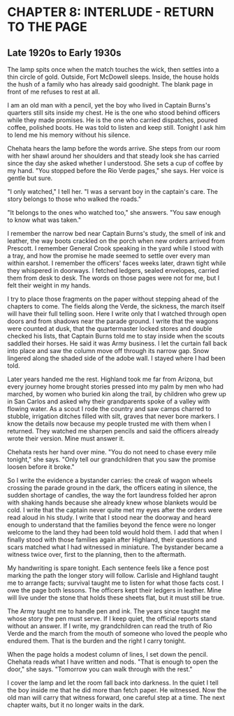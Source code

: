 # CHAPTER 8: INTERLUDE - RETURN TO THE PAGE

## Late 1920s to Early 1930s

The lamp spits once when the match touches the wick, then settles into a thin circle of gold. Outside, Fort McDowell sleeps. Inside, the house holds the hush of a family who has already said goodnight. The blank page in front of me refuses to rest at all.

I am an old man with a pencil, yet the boy who lived in Captain Burns's quarters still sits inside my chest. He is the one who stood behind officers while they made promises. He is the one who carried dispatches, poured coffee, polished boots. He was told to listen and keep still. Tonight I ask him to lend me his memory without his silence.

Chehata hears the lamp before the words arrive. She steps from our room with her shawl around her shoulders and that steady look she has carried since the day she asked whether I understood. She sets a cup of coffee by my hand. "You stopped before the Rio Verde pages," she says. Her voice is gentle but sure.

"I only watched," I tell her. "I was a servant boy in the captain's care. The story belongs to those who walked the roads."

"It belongs to the ones who watched too," she answers. "You saw enough to know what was taken."

I remember the narrow bed near Captain Burns's study, the smell of ink and leather, the way boots crackled on the porch when new orders arrived from Prescott. I remember General Crook speaking in the yard while I stood with a tray, and how the promise he made seemed to settle over every man within earshot. I remember the officers' faces weeks later, drawn tight while they whispered in doorways. I fetched ledgers, sealed envelopes, carried them from desk to desk. The words on those pages were not for me, but I felt their weight in my hands.

I try to place those fragments on the paper without stepping ahead of the chapters to come. The fields along the Verde, the sickness, the march itself will have their full telling soon. Here I write only that I watched through open doors and from shadows near the parade ground. I write that the wagons were counted at dusk, that the quartermaster locked stores and double checked his lists, that Captain Burns told me to stay inside when the scouts saddled their horses. He said it was Army business. I let the curtain fall back into place and saw the column move off through its narrow gap. Snow lingered along the shaded side of the adobe wall. I stayed where I had been told.

Later years handed me the rest. Highland took me far from Arizona, but every journey home brought stories pressed into my palm by men who had marched, by women who buried kin along the trail, by children who grew up in San Carlos and asked why their grandparents spoke of a valley with flowing water. As a scout I rode the country and saw camps charred to stubble, irrigation ditches filled with silt, graves that never bore markers. I know the details now because my people trusted me with them when I returned. They watched me sharpen pencils and said the officers already wrote their version. Mine must answer it.

Chehata rests her hand over mine. "You do not need to chase every mile tonight," she says. "Only tell our grandchildren that you saw the promise loosen before it broke."

So I write the evidence a bystander carries: the creak of wagon wheels crossing the parade ground in the dark, the officers eating in silence, the sudden shortage of candles, the way the fort laundress folded her apron with shaking hands because she already knew whose blankets would be cold. I write that the captain never quite met my eyes after the orders were read aloud in his study. I write that I stood near the doorway and heard enough to understand that the families beyond the fence were no longer welcome to the land they had been told would hold them. I add that when I finally stood with those families again after Highland, their questions and scars matched what I had witnessed in miniature. The bystander became a witness twice over, first to the planning, then to the aftermath.

My handwriting is spare tonight. Each sentence feels like a fence post marking the path the longer story will follow. Carlisle and Highland taught me to arrange facts; survival taught me to listen for what those facts cost. I owe the page both lessons. The officers kept their ledgers in leather. Mine will live under the stone that holds these sheets flat, but it must still be true.

The Army taught me to handle pen and ink. The years since taught me whose story the pen must serve. If I keep quiet, the official reports stand without an answer. If I write, my grandchildren can read the truth of Rio Verde and the march from the mouth of someone who loved the people who endured them. That is the burden and the right I carry tonight.

When the page holds a modest column of lines, I set down the pencil. Chehata reads what I have written and nods. "That is enough to open the door," she says. "Tomorrow you can walk through with the rest."

I cover the lamp and let the room fall back into darkness. In the quiet I tell the boy inside me that he did more than fetch paper. He witnessed. Now the old man will carry that witness forward, one careful step at a time. The next chapter waits, but it no longer waits in the dark.
